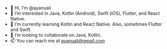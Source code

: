 - 👋 Hi, I’m @ayanuali
- 👀 I’m interested in Java, Kotlin (Android), Swift (iOS), Flutter, and React Native.
- 🌱 I’m currently learning Kotlin and React Native. Also, sometimes Flutter and Swift.
- 💞️ I’m looking to collaborate on Java, Kotlin.
- 📫 You can reach me at ayanuali@gmail.com
